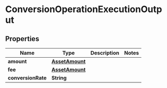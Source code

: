 

# ConversionOperationExecutionOutput


## Properties

| Name | Type | Description | Notes |
|------------ | ------------- | ------------- | -------------|
|**amount** | [**AssetAmount**](AssetAmount.md) |  |  |
|**fee** | [**AssetAmount**](AssetAmount.md) |  |  |
|**conversionRate** | **String** |  |  |




